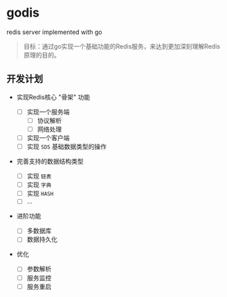 # godis
redis server implemented with go

> 目标：通过go实现一个基础功能的Redis服务，来达到更加深刻理解Redis原理的目的。

## 开发计划

* 实现Redis核心 "骨架" 功能

    - [ ] 实现一个服务端
        + [ ] 协议解析
        + [ ] 网络处理
    - [ ] 实现一个客户端
    - [ ] 实现 `SDS` 基础数据类型的操作

* 完善支持的数据结构类型
    
    - [ ] 实现 `链表` 
    - [ ] 实现 `字典`
    - [ ] 实现 `HASH`
    - [ ] ...

* 进阶功能

    - [ ] 多数据库
    - [ ] 数据持久化
* 优化
    
    - [ ] 参数解析
    - [ ] 服务监控
    - [ ] 服务重启